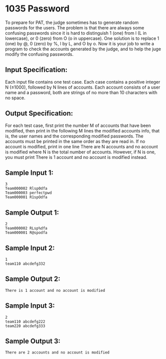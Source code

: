 # 1035 Password
To prepare for PAT, the judge sometimes has to generate random passwords for the users. The problem is that there are always some confusing passwords since it is hard to distinguish 1 (one) from l (L in lowercase), or 0 (zero) from O (o in uppercase). One solution is to replace 1 (one) by @, 0 (zero) by %, l by L, and O by o. Now it is your job to write a program to check the accounts generated by the judge, and to help the juge modify the confusing passwords.

## Input Specification:
Each input file contains one test case. Each case contains a positive integer N (≤1000), followed by N lines of accounts. Each account consists of a user name and a password, both are strings of no more than 10 characters with no space.

## Output Specification:
For each test case, first print the number M of accounts that have been modified, then print in the following M lines the modified accounts info, that is, the user names and the corresponding modified passwords. The accounts must be printed in the same order as they are read in. If no account is modified, print in one line There are N accounts and no account is modified where N is the total number of accounts. However, if N is one, you must print There is 1 account and no account is modified instead.

## Sample Input 1:
    3
    Team000002 Rlsp0dfa
    Team000003 perfectpwd
    Team000001 R1spOdfa

## Sample Output 1:
    2
    Team000002 RLsp%dfa
    Team000001 R@spodfa

## Sample Input 2:
    1
    team110 abcdefg332

## Sample Output 2:
    There is 1 account and no account is modified

## Sample Input 3:
    2
    team110 abcdefg222
    team220 abcdefg333

## Sample Output 3:
    There are 2 accounts and no account is modified